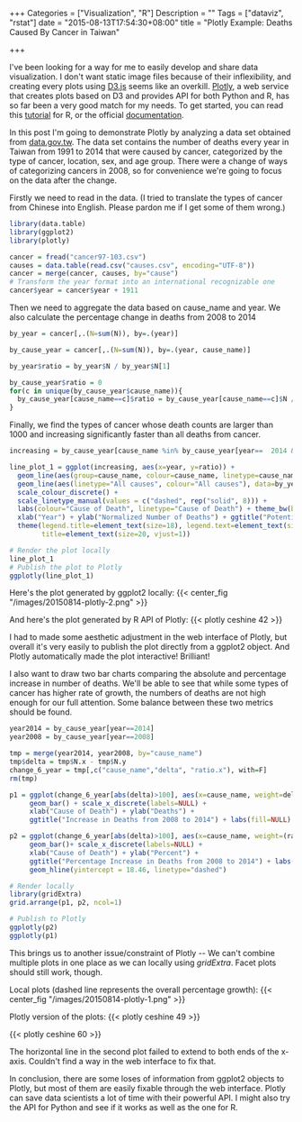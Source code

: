 +++
Categories = ["Visualization", "R"]
Description = ""
Tags = ["dataviz", "rstat"]
date = "2015-08-13T17:54:30+08:00"
title = "Plotly Example: Deaths Caused By Cancer in Taiwan"

+++

I've been looking for a way for me to easily develop and share data visualization. I don't want static image files because of their inflexibility, and creating every plots using [D3.js](http://d3js.org/) seems like an overkill. [Plotly](https://plot.ly/), a web service that creates plots based on D3 and provides API for both Python and R, has so far been a very good match for my needs. To get started, you can read this [tutorial](http://blog.revolutionanalytics.com/2014/05/ropensci-and-plotly-make-ggplots-shareable-interactive-and-with-d3.html) for R, or the official [documentation](https://plot.ly/r/).

In this post I'm going to demonstrate Plotly by analyzing a data set obtained from [data.gov.tw](http://data.gov.tw/node/8154). The data set contains the number of deaths every year in Taiwan from 1991 to 2014 that were caused by cancer, categorized by the type of cancer, location, sex, and age group. There were a change of ways of categorizing cancers in 2008, so for convenience we're going to focus on the data after the change.

Firstly we need to read in the data. (I tried to translate the types of cancer from Chinese into English. Please pardon me if I get some of them wrong.)

```R
library(data.table)
library(ggplot2)
library(plotly)

cancer = fread("cancer97-103.csv")
causes = data.table(read.csv("causes.csv", encoding="UTF-8"))
cancer = merge(cancer, causes, by="cause")
# Transform the year format into an international recognizable one
cancer$year = cancer$year + 1911
```

Then we need to aggregate the data based on cause_name and year. We also calculate the percentage change in deaths from 2008 to 2014
```R
by_year = cancer[,.(N=sum(N)), by=.(year)]

by_cause_year = cancer[,.(N=sum(N)), by=.(year, cause_name)]

by_year$ratio = by_year$N / by_year$N[1]

by_cause_year$ratio = 0
for(c in unique(by_cause_year$cause_name)){
  by_cause_year[cause_name==c]$ratio = by_cause_year[cause_name==c]$N / by_cause_year[cause_name==c]$N[1]
}

```

Finally, we find the types of cancer whose death counts are larger than 1000 and increasing significantly faster than all deaths from cancer.
```R
increasing = by_cause_year[cause_name %in% by_cause_year[year==  2014 & N > 1000 & ratio >= 1.3]$cause_name]

line_plot_1 = ggplot(increasing, aes(x=year, y=ratio)) +
  geom_line(aes(group=cause_name, colour=cause_name, linetype=cause_name)) +
  geom_line(aes(linetype="All causes", colour="All causes"), data=by_year) +
  scale_colour_discrete() +
  scale_linetype_manual(values = c("dashed", rep("solid", 8))) +
  labs(colour="Cause of Death", linetype="Cause of Death") + theme_bw(base_size = 16) +
  xlab("Year") + ylab("Normalized Number of Deaths") + ggtitle("Potentially Problematic Types of Cancer in Taiwan") +
  theme(legend.title=element_text(size=18), legend.text=element_text(size=18),
        title=element_text(size=20, vjust=1))

# Render the plot locally
line_plot_1
# Publish the plot to Plotly
ggplotly(line_plot_1)
```

Here's the plot generated by ggplot2 locally:
{{< center_fig "/images/20150814-plotly-2.png" >}}

And here's the plot generated by R API of Plotly:
{{< plotly ceshine 42 >}}

I had to made some aesthetic adjustment in the web interface of Plotly, but overall it's very easily to publish the plot directly from a ggplot2 object. And Plotly automatically made the plot interactive! Brilliant!

I also want to draw two bar charts comparing the absolute and percentage increase in number of deaths.  We'll be able to see that while some types of cancer has higher rate of growth, the numbers of deaths are not high enough for our full attention. Some balance between these two metrics should be found.

```R
year2014 = by_cause_year[year==2014]
year2008 = by_cause_year[year==2008]

tmp = merge(year2014, year2008, by="cause_name")
tmp$delta = tmp$N.x - tmp$N.y
change_6_year = tmp[,c("cause_name","delta", "ratio.x"), with=F]
rm(tmp)

p1 = ggplot(change_6_year[abs(delta)>100], aes(x=cause_name, weight=delta, fill=cause_name)) +
     geom_bar() + scale_x_discrete(labels=NULL) +
     xlab("Cause of Death") + ylab("Deaths") +
     ggtitle("Increase in Deaths from 2008 to 2014") + labs(fill=NULL)

p2 = ggplot(change_6_year[abs(delta)>100], aes(x=cause_name, weight=(ratio.x-1)*100, fill=cause_name)) +
     geom_bar()+ scale_x_discrete(labels=NULL) +
     xlab("Cause of Death") + ylab("Percent") +
     ggtitle("Percentage Increase in Deaths from 2008 to 2014") + labs(fill=NULL) +
     geom_hline(yintercept = 18.46, linetype="dashed")

# Render locally
library(gridExtra)
grid.arrange(p1, p2, ncol=1)

# Publish to Plotly
ggplotly(p2)
ggplotly(p1)
```

This brings us to another issue/constraint of Plotly -- We can't combine multiple plots in one place as we can locally using *gridExtra*. Facet plots should still work, though.

Local plots (dashed line represents the overall percentage growth):
{{< center_fig "/images/20150814-plotly-1.png" >}}

Plotly version of the plots:
{{< plotly ceshine 49 >}}

{{< plotly ceshine 60 >}}

The horizontal line in the second plot failed to extend to both ends of the x-axis. Couldn't find a way in the web interface to fix that.

In conclusion, there are some loses of information from ggplot2 objects to Plotly, but most of them are easily fixable through the web interface. Plotly can save data scientists a lot of time with their powerful API. I might also try the API for Python and see if it works as well as the one for R.
